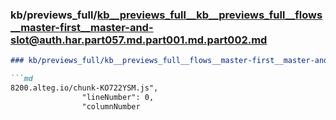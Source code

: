 ### kb/previews_full/kb__previews_full__kb__previews_full__flows__master-first__master-and-slot@auth.har.part057.md.part001.md.part002.md

```md
### kb/previews_full/kb__previews_full__flows__master-first__master-and-slot@auth.har.part057.md.part001.md (part 002)

```md
8200.alteg.io/chunk-KO722YSM.js",
                "lineNumber": 0,
                "columnNumber
```

```

```
